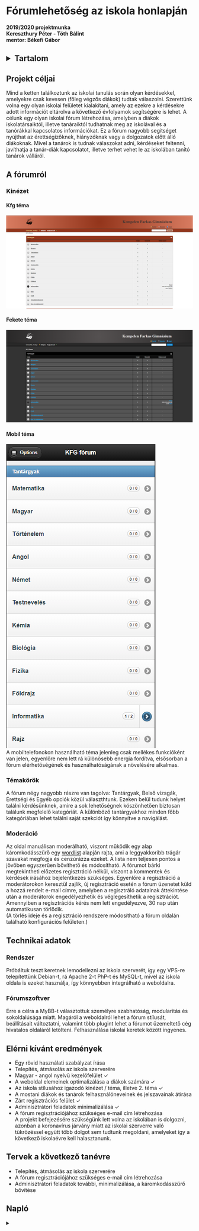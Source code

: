 # Fórumlehetőség az iskola honlapján
__2019/2020 projektmunka <br>
Kereszthury Péter - Tóth Bálint <br>
mentor: Békefi Gábor__

<h2><details>
<summary>Tartalom</summary>

+ [Projekt Céljai](#projekt-céljai)
+ [A fórumról](#a-fórumról)
  + [Kinézet](#kinézet)
  + [Témakörök](#témakörök)
  + [Moderáció](#moderáció)
+ [Technikai adatok](#technikai-adatok)
  + [Rendszer](#rendszer)
  + [Fórumszoftver](#fórumszoftver)
+ [Elérni kívánt eredmények](#elérni-kívánt-eredmények)
+ [Tervek a következő tanévre](#tervek-a-következő-tanévre)
+ [Napló](#napló)


</details></h2>



## Projekt céljai
Mind a ketten találkoztunk az iskolai tanulás során olyan kérdésekkel, amelyekre csak kevesen (főleg végzős diákok) tudtak válaszolni. Szerettünk volna egy olyan iskolai felületet kialakítani, amely az ezekre a kérdésekre adott információt eltárolva a következő évfolyamok segítségére is lehet. A célunk egy olyan iskolai fórum létrehozása, amelyben a diákok iskolatársaiktól, illetve tanáraiktól tudhatnak meg az iskolával és a tanórákkal kapcsolatos információkat. Ez a fórum nagyobb segítséget nyújthat az érettségizőknek, hiányzóknak vagy a dolgozatok előtt álló diákoknak. Mivel a tanárok is tudnak válaszokat adni, kérdéseket feltenni, javíthatja a tanár-diák kapcsolatot, illetve terhet vehet le az iskolában tanító tanárok válláról.
## A fórumról
### Kinézet
#### Kfg téma <br>
![kfg_téma](/images/kfg.png)
#### Fekete téma <br>
![fekete_téma](/images/dark.png)
#### Mobil téma <br>
![mobil](/images/mobile.png)<br>
A mobiltelefonokon használható téma jelenleg csak mellékes funkcióként van jelen, egyenlőre nem lett rá különösebb energia fordítva, elsősorban a fórum elérhetőségének és használhatóságának a növelésére alkalmas.
### Témakörök
A fórum négy nagyobb részre van tagolva: Tantárgyak, Belső vizsgák, Érettségi és Egyéb opciók közül választhtunk. Ezeken belül tudunk helyet találni kérdésünknek, amire a sok lehetőségnek köszönhetően biztosan találunk megfelelő kategóriát. A különböző tantárgyakhoz minden főbb kategóriában lehet találni saját szekciót így könnyítve a navigálást.
### Moderáció
Az oldal manuálisan moderálható, viszont működik egy alap káromkodásszűrő egy [wordlist](https://github.com/LDNOOBW/List-of-Dirty-Naughty-Obscene-and-Otherwise-Bad-Words) alapján rajta, ami a leggyakkoribb trágár szavakat megfogja és cenzúrázza ezeket. A lista nem teljesen pontos a jövőben egyszerűen bővíthető és módosítható. A fórumot bárki megtekintheti előzetes regisztráció nélkül, viszont a kommentek és kérdések írásához bejelentkezés szükséges. Egyenlőre a regisztráció a moderátorokon keresztül zajlik, új regisztráció esetén a fórum üzenetet küld a hozzá rendelt e-mail címre, amelyben a regisztráló adatainak áttekintése után a moderátorok engedélyezhetik és véglegesíthetik a regisztrációt. Amennyiben a regisztrációs kérés nem lett engedélyezve, 30 nap után automatikusan törlődik. <br>
(A törlés ideje és a regisztráció rendszere módosítható a fórum oldalán található konfigurációs felületen.)
## Technikai adatok
### Rendszer
Próbáltuk teszt keretnek lemodellezni az iskola szerverét, így egy VPS-re telepítettünk Debian-t, rá Apache 2-t PhP-t és MySQL-t, mivel az iskola oldala is ezeket használja, így könnyebben integrálható a weboldalra. 
### Fórumszoftver
Erre a célra a MyBB-t választottuk személyre szabhatóság, modularitás és sokoldalúsága miatt. Magáról a weboldalról lehet a fórum stílusát, beállításait változtatni, valamint több plugint lehet a fórumot üzemeltető cég hivatalos oldaláról letölteni. Felhasználása iskolai keretek között ingyenes.
## Elérni kívánt eredmények
  - Egy rövid használati szabályzat írása
  - Telepítés, átmásolás az iskola szerverére
  - Magyar - angol nyelvű kezelőfelület ✓
  - A weboldal elemeinek optimalizálása a diákok számára ✓
  - Az iskola stílusához igazodó kinézet / téma, illetve 2. téma ✓
  - A mostani diákok és tanárok felhasználóneveinek és jelszavainak átírása
  - Zárt regisztrációs felület ✓
  - Adminisztrátori feladatok minimalizálása ✓
  - A fórum regisztrációjához szükséges e-mail cím létrehozása <br>
A projekt befejezésére szükségünk lett volna az iskolában is dolgozni, azonban a koronavírus járvány miatt az iskolai szerverre való tükrözéssel együtt több dolgot sem tudtunk megoldani, amelyeket így a következő iskolaévre kell halasztanunk.

## Tervek a következő tanévre
+ Telepítés, átmásolás az iskola szerverére
+ A fórum regisztrációjához szükséges e-mail cím létrehozása
+ Adminisztrátori feladatok további, minimalizálása, a káromkodásszűrő bővítése

## Napló
<details>
  <summary></summary>
  
  + "2019. 10. 28.A fórumot futtató szerver megtalálása, felállítása és létrehozása."
  + "2019. 11. 05.: A projektmunka pontos céljainak rendezése, a célokhoz ideális fórumszoftverek keresése"
  + "2019. 11. 10.: A végleges fórumszoftver kiválasztása, technikai adatainak pontosabb megismerése"
  + "2019. 11. 12.: A fórum telepítésének megkezdése a tesztszerverre."
  + "2019. 11. 20.: Kisebb technikai problémák kijavítása, további optimalizálás"
  + "2019. 11. 30.: Magyar fordítás keresése és telepítése"
  + "2019. 12. 29.: A fórum adminisztrátori konfigurálása"
  + "2020. 02. 10.: A fórum újratelepítése"
  + "2020. 02. 15.: [Kfg téma](#kfg-téma-) elkészítése"
  + "2020. 02. 18.: Fórum konfigurálás, teljesítményoptimalizálás"
  + "2020. 02. 19.: Fórum szerkezetének, témaköreinek kialakítása"
  + "2020. 02. 20.: [Fekete téma](#fekete-téma-) elkészítése"
  + "2020. 05. 10.: [Trágár szó szűrés](#moderáció) hozzáadása"
  + "2020. 05. 15.: A fórum felső menü színének módosítás"

</details>
